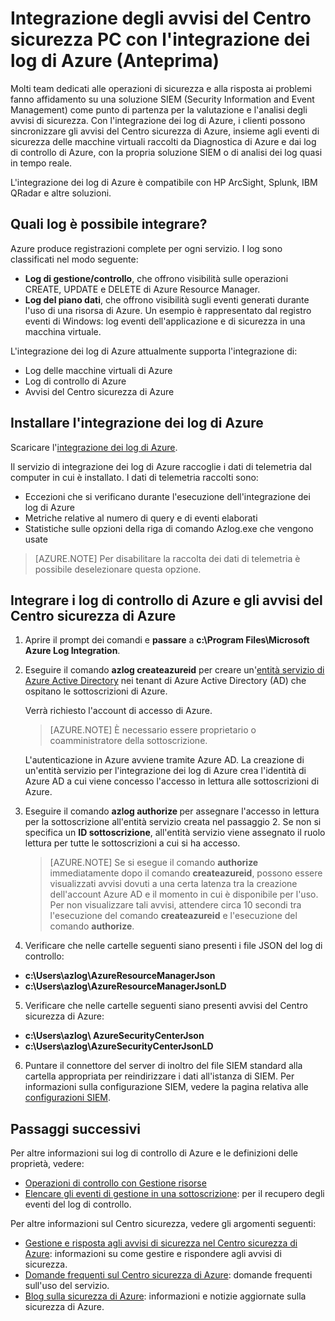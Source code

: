<properties
   pageTitle="Integrazione degli avvisi del Centro sicurezza di Azure con l'integrazione dei log di Azure (Anteprima) | Microsoft Azure"
   description="Questo articolo consente di iniziare a usare gli avvisi del Centro sicurezza con l'integrazione dei log di Azure."
   services="security-center"
   documentationCenter="na"
   authors="TerryLanfear"
   manager="MBaldwin"
   editor=""/>

<tags
   ms.service="security-center"
   ms.devlang="na"
   ms.topic="article"
   ms.tgt_pltfrm="na"
   ms.workload="na"
   ms.date="08/08/2016"
   ms.author="terrylan"/>

# Integrazione degli avvisi del Centro sicurezza PC con l'integrazione dei log di Azure (Anteprima)

Molti team dedicati alle operazioni di sicurezza e alla risposta ai problemi fanno affidamento su una soluzione SIEM (Security Information and Event Management) come punto di partenza per la valutazione e l'analisi degli avvisi di sicurezza. Con l'integrazione dei log di Azure, i clienti possono sincronizzare gli avvisi del Centro sicurezza di Azure, insieme agli eventi di sicurezza delle macchine virtuali raccolti da Diagnostica di Azure e dai log di controllo di Azure, con la propria soluzione SIEM o di analisi dei log quasi in tempo reale.

L'integrazione dei log di Azure è compatibile con HP ArcSight, Splunk, IBM QRadar e altre soluzioni.

## Quali log è possibile integrare?

Azure produce registrazioni complete per ogni servizio. I log sono classificati nel modo seguente:

- **Log di gestione/controllo**, che offrono visibilità sulle operazioni CREATE, UPDATE e DELETE di Azure Resource Manager.
- **Log del piano dati**, che offrono visibilità sugli eventi generati durante l'uso di una risorsa di Azure. Un esempio è rappresentato dal registro eventi di Windows: log eventi dell'applicazione e di sicurezza in una macchina virtuale.

L'integrazione dei log di Azure attualmente supporta l'integrazione di:

- Log delle macchine virtuali di Azure
- Log di controllo di Azure
- Avvisi del Centro sicurezza di Azure

## Installare l'integrazione dei log di Azure

Scaricare l'[integrazione dei log di Azure](https://www.microsoft.com/download/details.aspx?id=53324).

Il servizio di integrazione dei log di Azure raccoglie i dati di telemetria dal computer in cui è installato. I dati di telemetria raccolti sono:

- Eccezioni che si verificano durante l'esecuzione dell'integrazione dei log di Azure
- Metriche relative al numero di query e di eventi elaborati
- Statistiche sulle opzioni della riga di comando Azlog.exe che vengono usate

> [AZURE.NOTE] Per disabilitare la raccolta dei dati di telemetria è possibile deselezionare questa opzione.

## Integrare i log di controllo di Azure e gli avvisi del Centro sicurezza di Azure

1. Aprire il prompt dei comandi e **passare** a **c:\\Program Files\\Microsoft Azure Log Integration**.

2. Eseguire il comando **azlog createazureid** per creare un'[entità servizio di Azure Active Directory](../active-directory/active-directory-application-objects.md) nei tenant di Azure Active Directory (AD) che ospitano le sottoscrizioni di Azure.

    Verrà richiesto l'account di accesso di Azure.

    > [AZURE.NOTE] È necessario essere proprietario o coamministratore della sottoscrizione.

    L'autenticazione in Azure avviene tramite Azure AD. La creazione di un'entità servizio per l'integrazione dei log di Azure crea l'identità di Azure AD a cui viene concesso l'accesso in lettura alle sottoscrizioni di Azure.

3. Eseguire il comando **azlog authorize <ID sottoscrizione>** per assegnare l'accesso in lettura per la sottoscrizione all'entità servizio creata nel passaggio 2. Se non si specifica un **ID sottoscrizione**, all'entità servizio viene assegnato il ruolo lettura per tutte le sottoscrizioni a cui si ha accesso.

    > [AZURE.NOTE] Se si esegue il comando **authorize** immediatamente dopo il comando **createazureid**, possono essere visualizzati avvisi dovuti a una certa latenza tra la creazione dell'account Azure AD e il momento in cui è disponibile per l'uso. Per non visualizzare tali avvisi, attendere circa 10 secondi tra l'esecuzione del comando **createazureid** e l'esecuzione del comando **authorize**.

4. Verificare che nelle cartelle seguenti siano presenti i file JSON del log di controllo:

  - **c:\\Users\\azlog\\AzureResourceManagerJson**
  - **c:\\Users\\azlog\\AzureResourceManagerJsonLD**

5. Verificare che nelle cartelle seguenti siano presenti avvisi del Centro sicurezza di Azure:

  - **c:\\Users\\azlog\\ AzureSecurityCenterJson**
  - **c:\\Users\\azlog\\AzureSecurityCenterJsonLD**

6. Puntare il connettore del server di inoltro del file SIEM standard alla cartella appropriata per reindirizzare i dati all'istanza di SIEM. Per informazioni sulla configurazione SIEM, vedere la pagina relativa alle [configurazioni SIEM](https://azsiempublicdrops.blob.core.windows.net/drops/ALL.htm).

## Passaggi successivi

Per altre informazioni sui log di controllo di Azure e le definizioni delle proprietà, vedere:

- [Operazioni di controllo con Gestione risorse](../resource-group-audit.md)
- [Elencare gli eventi di gestione in una sottoscrizione](https://msdn.microsoft.com/library/azure/dn931934.aspx): per il recupero degli eventi del log di controllo.

Per altre informazioni sul Centro sicurezza, vedere gli argomenti seguenti:

- [Gestione e risposta agli avvisi di sicurezza nel Centro sicurezza di Azure](security-center-managing-and-responding-alerts.md): informazioni su come gestire e rispondere agli avvisi di sicurezza.
- [Domande frequenti sul Centro sicurezza di Azure](security-center-faq.md): domande frequenti sull'uso del servizio.
- [Blog sulla sicurezza di Azure](http://blogs.msdn.com/b/azuresecurity/): informazioni e notizie aggiornate sulla sicurezza di Azure.

<!---HONumber=AcomDC_0810_2016-->